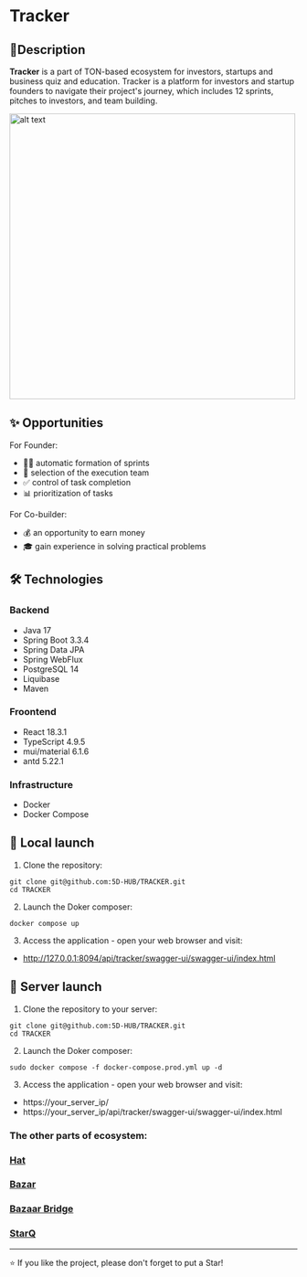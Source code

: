 # Tracker

## 📝Description

**Tracker** is a part of TON-based ecosystem for investors, startups and business quiz and education. Tracker is a platform for investors and startup founders to navigate their project's journey, which includes 12 sprints, pitches to investors, and team building.

<img src="https://s.iimg.su/s/22/2GdYHGGI9YQvoY1eEuXPAKsmB3BQZnM0JkssI7VK.png" alt="alt text" width="500"/>

## ✨ Opportunities
For Founder:
- 🏃‍♂️  automatic formation of sprints
- 👥 selection of the execution team
- ✅ control of task completion 
- 📊 prioritization of tasks

For Co-builder:
- 💰 an opportunity to earn money
- 🎓 gain experience in solving practical problems

## 🛠️ Technologies
### Backend
- Java 17
- Spring Boot 3.3.4
- Spring Data JPA
- Spring WebFlux
- PostgreSQL 14
- Liquibase
- Maven 

### Froontend
- React 18.3.1
- TypeScript 4.9.5
- mui/material 6.1.6
- antd 5.22.1

### Infrastructure
- Docker
- Docker Compose

## 🚀 Local launch

1. Clone the repository:
```
git clone git@github.com:5D-HUB/TRACKER.git
cd TRACKER
```
2. Launch the Doker composer:
```
docker compose up
```
3. Access the application - open your web browser and visit:

- http://127.0.0.1:8094/api/tracker/swagger-ui/swagger-ui/index.html

## 🚀 Server launch
1. Clone the repository to your server:
```
git clone git@github.com:5D-HUB/TRACKER.git
cd TRACKER
```
2. Launch the Doker composer:
```
sudo docker compose -f docker-compose.prod.yml up -d
```

3. Access the application - open your web browser and visit:

- https://your_server_ip/
- https://your_server_ip/api/tracker/swagger-ui/swagger-ui/index.html
  
### The other parts of ecosystem:

### [Hat](https://github.com/5D-HUB/HAT)

### [Bazar](https://github.com/5D-HUB/BAZAR)

### [Bazaar Bridge](https://github.com/5D-HUB/BAZAR-BRIDGE)

### [StarQ](https://github.com/5D-HUB/MAZE-HAT-AND-SWORD)

---
⭐️ If you like the project, please don't forget to put a Star!
